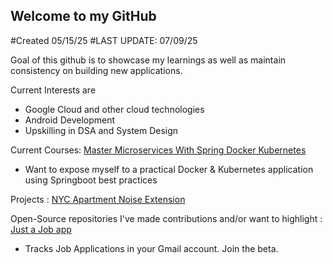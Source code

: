 ## Welcome to my GitHub

#Created 05/15/25
#LAST UPDATE: 07/09/25

Goal of this github is to showcase my learnings as well as maintain consistency on building new applications.

Current Interests are
- Google Cloud and other cloud technologies
- Android Development
- Upskilling in DSA and System Design

Current Courses:
[Master Microservices With Spring Docker Kubernetes](https://www.udemy.com/course/master-microservices-with-spring-docker-kubernetes/)
- Want to expose myself to a practical Docker & Kubernetes application using Springboot best practices

Projects :
[NYC Apartment Noise Extension](https://github.com/okimin/apt-noise-extension)

Open-Source repositories I've made contributions and/or want to highlight :
[Just a Job app](https://github.com/just-a-job-app/jobseeker-analytics)
- Tracks Job Applications in your Gmail account. Join the beta.
<!--
**okimin/okimin** is a ✨ _special_ ✨ repository because its `README.md` (this file) appears on your GitHub profile.

Here are some ideas to get you started:

- 🔭 I’m currently working on ...
- 🌱 I’m currently learning ...
- 👯 I’m looking to collaborate on ...
- 🤔 I’m looking for help with ...
- 💬 Ask me about ...
- 📫 How to reach me: ...
- 😄 Pronouns: ...
- ⚡ Fun fact: ...
-->
